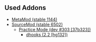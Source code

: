 ## Used Addons
* [MetaMod (stable 1144)](https://www.sourcemm.net/downloads.php?branch=stable)
* [SourceMod (stable 6502)](https://www.sourcemod.net/downloads.php?branch=stable)
    * [Practice Mode (dev #303 [37b323])](https://github.com/splewis/csgo-practice-mode)
        * [dhooks (2.2 [hg132])](http://users.alliedmods.net/~drifter/builds/dhooks/2.2/)

